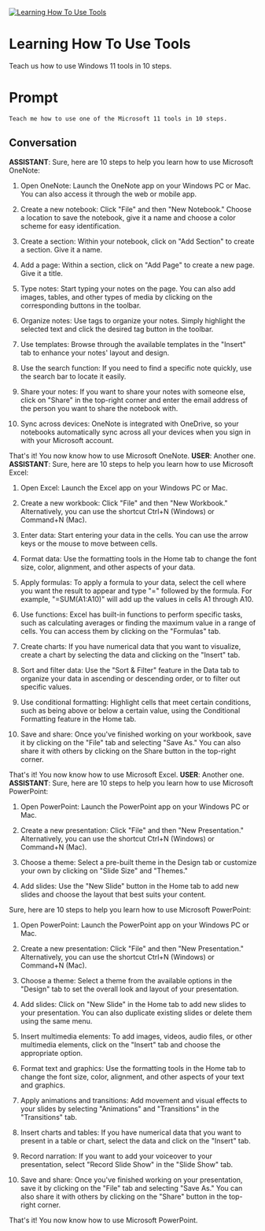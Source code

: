 
[![Learning How To Use Tools](https://flow-prompt-covers.s3.us-west-1.amazonaws.com/icon/abstract/abs_2.png)]()
# Learning How To Use Tools 
Teach us how to use Windows 11 tools in 10 steps. 

# Prompt

```
Teach me how to use one of the Microsoft 11 tools in 10 steps.
```

## Conversation

**ASSISTANT**: Sure, here are 10 steps to help you learn how to use Microsoft OneNote:



1. Open OneNote: Launch the OneNote app on your Windows PC or Mac. You can also access it through the web or mobile app.

2. Create a new notebook: Click "File" and then "New Notebook." Choose a location to save the notebook, give it a name and choose a color scheme for easy identification.

3. Create a section: Within your notebook, click on "Add Section" to create a section. Give it a name.

4. Add a page: Within a section, click on "Add Page" to create a new page. Give it a title.

5. Type notes: Start typing your notes on the page. You can also add images, tables, and other types of media by clicking on the corresponding buttons in the toolbar.

6. Organize notes: Use tags to organize your notes. Simply highlight the selected text and click the desired tag button in the toolbar.

7. Use templates: Browse through the available templates in the "Insert" tab to enhance your notes' layout and design.

8. Use the search function: If you need to find a specific note quickly, use the search bar to locate it easily.

9. Share your notes: If you want to share your notes with someone else, click on "Share" in the top-right corner and enter the email address of the person you want to share the notebook with.

10. Sync across devices: OneNote is integrated with OneDrive, so your notebooks automatically sync across all your devices when you sign in with your Microsoft account.



That's it! You now know how to use Microsoft OneNote.
**USER**: Another one.
**ASSISTANT**: Sure, here are 10 steps to help you learn how to use Microsoft Excel:



1. Open Excel: Launch the Excel app on your Windows PC or Mac.

2. Create a new workbook: Click "File" and then "New Workbook." Alternatively, you can use the shortcut Ctrl+N (Windows) or Command+N (Mac).

3. Enter data: Start entering your data in the cells. You can use the arrow keys or the mouse to move between cells.

4. Format data: Use the formatting tools in the Home tab to change the font size, color, alignment, and other aspects of your data.

5. Apply formulas: To apply a formula to your data, select the cell where you want the result to appear and type "=" followed by the formula. For example, "=SUM(A1:A10)" will add up the values in cells A1 through A10.

6. Use functions: Excel has built-in functions to perform specific tasks, such as calculating averages or finding the maximum value in a range of cells. You can access them by clicking on the "Formulas" tab.

7. Create charts: If you have numerical data that you want to visualize, create a chart by selecting the data and clicking on the "Insert" tab.

8. Sort and filter data: Use the "Sort & Filter" feature in the Data tab to organize your data in ascending or descending order, or to filter out specific values.

9. Use conditional formatting: Highlight cells that meet certain conditions, such as being above or below a certain value, using the Conditional Formatting feature in the Home tab.

10. Save and share: Once you've finished working on your workbook, save it by clicking on the "File" tab and selecting "Save As." You can also share it with others by clicking on the Share button in the top-right corner.



That's it! You now know how to use Microsoft Excel.
**USER**: Another one.
**ASSISTANT**: Sure, here are 10 steps to help you learn how to use Microsoft PowerPoint:



1. Open PowerPoint: Launch the PowerPoint app on your Windows PC or Mac.

2. Create a new presentation: Click "File" and then "New Presentation." Alternatively, you can use the shortcut Ctrl+N (Windows) or Command+N (Mac).

3. Choose a theme: Select a pre-built theme in the Design tab or customize your own by clicking on "Slide Size" and "Themes."

4. Add slides: Use the "New Slide" button in the Home tab to add new slides and choose the layout that best suits your content.

Sure, here are 10 steps to help you learn how to use Microsoft PowerPoint:



1. Open PowerPoint: Launch the PowerPoint app on your Windows PC or Mac.

2. Create a new presentation: Click "File" and then "New Presentation." Alternatively, you can use the shortcut Ctrl+N (Windows) or Command+N (Mac).

3. Choose a theme: Select a theme from the available options in the "Design" tab to set the overall look and layout of your presentation.

4. Add slides: Click on "New Slide" in the Home tab to add new slides to your presentation. You can also duplicate existing slides or delete them using the same menu.

5. Insert multimedia elements: To add images, videos, audio files, or other multimedia elements, click on the "Insert" tab and choose the appropriate option.

6. Format text and graphics: Use the formatting tools in the Home tab to change the font size, color, alignment, and other aspects of your text and graphics.

7. Apply animations and transitions: Add movement and visual effects to your slides by selecting "Animations" and "Transitions" in the "Transitions" tab.

8. Insert charts and tables: If you have numerical data that you want to present in a table or chart, select the data and click on the "Insert" tab.

9. Record narration: If you want to add your voiceover to your presentation, select "Record Slide Show" in the "Slide Show" tab.

10. Save and share: Once you've finished working on your presentation, save it by clicking on the "File" tab and selecting "Save As." You can also share it with others by clicking on the "Share" button in the top-right corner.



That's it! You now know how to use Microsoft PowerPoint.


